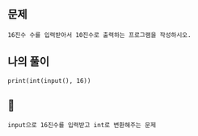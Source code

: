 ## 문제

    16진수 수를 입력받아서 10진수로 출력하는 프로그램을 작성하시오.

## 나의 풀이

    print(int(input(), 16))

## 💎

    input으로 16진수를 입력받고 int로 변환해주는 문제